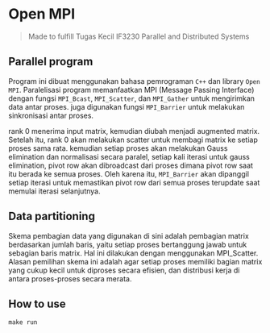 # Open MPI

> Made to fulfill Tugas Kecil IF3230 Parallel and Distributed Systems

## Parallel program
Program ini dibuat menggunakan bahasa pemrograman `C++` dan library `Open MPI`. Paralelisasi program memanfaatkan MPI (Message Passing Interface) dengan fungsi `MPI_Bcast`, `MPI_Scatter`, dan `MPI_Gather` untuk mengirimkan data antar proses. juga digunakan fungsi `MPI_Barrier` untuk melakukan sinkronisasi antar proses.

rank 0 menerima input matrix, kemudian diubah menjadi augmented matrix. Setelah itu, rank 0 akan melakukan scatter untuk membagi matrix ke setiap proses sama rata. kemudian setiap proses akan melakukan Gauss elimination dan normalisasi secara paralel, setiap kali iterasi untuk gauss elimination, pivot row akan dibroadcast dari proses dimana pivot row saat itu berada ke semua proses. Oleh karena itu, `MPI_Barrier` akan dipanggil setiap iterasi untuk memastikan pivot row dari semua proses terupdate saat memulai iterasi selanjutnya. 

## Data partitioning
Skema pembagian data yang digunakan di sini adalah pembagian matrix berdasarkan jumlah baris, yaitu setiap proses bertanggung jawab untuk sebagian baris matrix. Hal ini dilakukan dengan menggunakan MPI_Scatter. Alasan pemilihan skema ini adalah agar setiap proses memiliki bagian matrix yang cukup kecil untuk diproses secara efisien, dan distribusi kerja di antara proses-proses secara merata.

## How to use
```
make run
```
